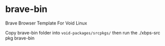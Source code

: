 # brave-bin
Brave Browser Template For Void Linux

Copy brave-bin folder into `void-packages/srcpkgs/`
 then run the ./xbps-src pkg brave-bin
